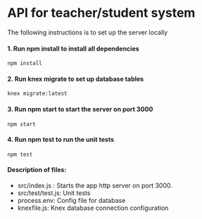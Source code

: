 # API for teacher/student system

The following instructions is to set up the server locally
#### 1. Run npm install to install all dependencies
```
npm install
```

#### 2. Run knex migrate to set up database tables
```
knex migrate:latest
```

#### 3. Run npm start to start the server on port 3000
```
npm start
```

#### 4. Run npm test to run the unit tests
```
npm test
```

#### Description of files:

- src/index.js : Starts the app http server on port 3000.
- src/test/test.js: Unit tests
- process.env: Config file for database
- knexfile.js: Knex database connection configuration
